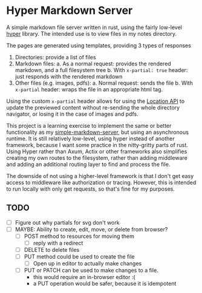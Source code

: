 # Hyper Markdown Server

A simple markdown file server written in rust, using the fairly low-level
[hyper](https://crates.io/crates/hyper) library. The intended use is to view
files in my notes directory.

The pages are generated using templates, providing 3 types of responses
1. Directories: provide a list of files
2. Markdown files: 
    a. As a normal request: provides the rendered markdown, and a full filesystem tree
    b. With `x-partial: true` header: just responds with the rendered markdown
3. Other files (e.g. images, pdfs): 
    a. Normal request: sends the file
    b. With `x-partial` header: wraps the file in an appropriate html tag.

Using the custom `x-partial` header allows for using the [Location
API](https://developer.mozilla.org/en-US/docs/Web/API/Location) to update the
previewed content without re-sending the whole directory navigator, or losing it
in the case of images and pdfs.

This project is a learning exercise to implement the same or better
functionality as my
[simple-markdown-server](https://github.com/jladan/simple-markdown-server), but
using an asynchronous runtime. It is still relatively low-level, using hyper
instead of another framework, because I want some practice in the nitty-gritty
parts of rust. Using Hyper rather than Axum, Actix or other frameworks also
simplifies creating my own routes to the filesystem, rather than adding
middleware and adding an additional routing layer to find and process the file.

The downside of not using a higher-level framework is that I don't get easy
access to middleware like authorization or tracing. However, this is intended to
run locally with only get requests, so that's fine for my purposes.

## TODO

- [ ] Figure out why partials for svg don't work
- [ ] MAYBE: Ability to create, edit, move, or delete from browser?
    - [ ] POST method to resources for moving them
        - [ ] reply with a redirect
    - [ ] DELETE to delete files
    - [ ] PUT method could be used to create the file
        - [ ] Open up in editor to actually make changes
    - [ ] PUT or PATCH can be used to make changes to a file.
        - this would require an in-browser editor :(
        - a PUT operation would be safer, because it is idempotent

